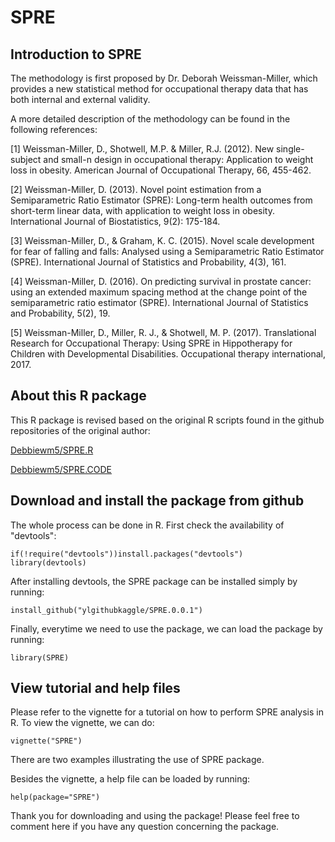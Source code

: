 SPRE
================

Introduction to SPRE
--------------------

The methodology is first proposed by Dr. Deborah Weissman-Miller, which provides a new statistical method for occupational therapy data that has both internal and external validity.

A more detailed description of the methodology can be found in the following references:

\[1\] Weissman-Miller, D., Shotwell, M.P. & Miller, R.J. (2012). New single-subject and small-n design in occupational therapy: Application to weight loss in obesity. American Journal of Occupational Therapy, 66, 455-462.

\[2\] Weissman-Miller, D. (2013). Novel point estimation from a Semiparametric Ratio Estimator (SPRE): Long-term health outcomes from short-term linear data, with application to weight loss in obesity. International Journal of Biostatistics, 9(2): 175-184.

\[3\] Weissman-Miller, D., & Graham, K. C. (2015). Novel scale development for fear of falling and falls: Analysed using a Semiparametric Ratio Estimator (SPRE). International Journal of Statistics and Probability, 4(3), 161.

\[4\] Weissman-Miller, D. (2016). On predicting survival in prostate cancer: using an extended maximum spacing method at the change point of the semiparametric ratio estimator (SPRE). International Journal of Statistics and Probability, 5(2), 19.

\[5\] Weissman-Miller, D., Miller, R. J., & Shotwell, M. P. (2017). Translational Research for Occupational Therapy: Using SPRE in Hippotherapy for Children with Developmental Disabilities. Occupational therapy international, 2017.

About this R package
--------------------

This R package is revised based on the original R scripts found in the github repositories of the original author:

[Debbiewm5/SPRE.R](https://github.com/Debbiewm5/SPRE.R)

[Debbiewm5/SPRE.CODE](https://github.com/Debbiewm5/SPRE.CODE)

Download and install the package from github
--------------------------------------------

The whole process can be done in R. First check the availability of "devtools":

    if(!require("devtools"))install.packages("devtools")
    library(devtools)

After installing devtools, the SPRE package can be installed simply by running:

    install_github("ylgithubkaggle/SPRE.0.0.1")

Finally, everytime we need to use the package, we can load the package by running:

    library(SPRE)

View tutorial and help files
----------------------------

Please refer to the vignette for a tutorial on how to perform SPRE analysis in R. To view the vignette, we can do:

    vignette("SPRE")

There are two examples illustrating the use of SPRE package.

Besides the vignette, a help file can be loaded by running:

    help(package="SPRE")

Thank you for downloading and using the package! Please feel free to comment here if you have any question concerning the package.

